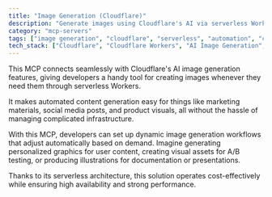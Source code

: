 ```yaml
---
title: "Image Generation (Cloudflare)"
description: "Generate images using Cloudflare's AI via serverless Workers for content creation and visual design tasks."
category: "mcp-servers"
tags: ["image generation", "cloudflare", "serverless", "automation", "content creation", "visual design"]
tech_stack: ["Cloudflare", "Cloudflare Workers", "AI Image Generation", "Serverless Computing"]
---
```


This MCP connects seamlessly with Cloudflare's AI image generation features, giving developers a handy tool for creating images whenever they need them through serverless Workers.

It makes automated content generation easy for things like marketing materials, social media posts, and product visuals, all without the hassle of managing complicated infrastructure.

With this MCP, developers can set up dynamic image generation workflows that adjust automatically based on demand. Imagine generating personalized graphics for user content, creating visual assets for A/B testing, or producing illustrations for documentation or presentations.

Thanks to its serverless architecture, this solution operates cost-effectively while ensuring high availability and strong performance.